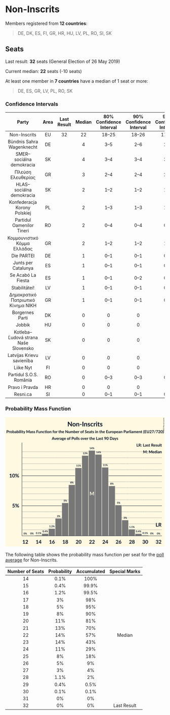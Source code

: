 # Non-Inscrits

Members registered from **12 countries**:

> DE, DK, ES, FI, GR, HR, HU, LV, PL, RO, SI, SK

## Seats

Last result: **32** seats (General Election of 26 May 2019)

Current median: **22** seats (-10 seats)

At least one member in **7 countries** have a median of 1 seat or more:

> DE, ES, GR, LV, PL, RO, SK

### Confidence Intervals

| Party | Area | Last Result | Median | 80% Confidence Interval | 90% Confidence Interval | 95% Confidence Interval | 99% Confidence Interval |
|:-----:|:----:|:-----------:|:------:|:-----------------------:|:-----------------------:|:-----------------------:|:-----------------------:|
| Non-Inscrits | EU | 32 | 22 | 18–25 | 18–26 | 17–27 | 16–28 |
| Bündnis Sahra Wagenknecht | DE | | 4 | 3–5 | 2–6 | 2–6 | 2–6 |
| SMER–sociálna demokracia | SK | | 4 | 3–4 | 3–4 | 3–4 | 3–4 |
| Πλεύση Ελευθερίας | GR | | 3 | 2–4 | 2–4 | 2–5 | 2–5 |
| HLAS–sociálna demokracia | SK | | 2 | 1–2 | 1–2 | 1–2 | 1–3 |
| Konfederacja Korony Polskiej | PL | | 2 | 1–3 | 1–3 | 1–3 | 1–3 |
| Partidul Oamenilor Tineri | RO | | 2 | 0–4 | 0–4 | 0–4 | 0–4 |
| Κομμουνιστικό Κόμμα Ελλάδας | GR | | 2 | 1–2 | 1–2 | 1–2 | 1–3 |
| Die PARTEI | DE | | 1 | 0–1 | 0–1 | 0–1 | 0–2 |
| Junts per Catalunya | ES | | 1 | 0–1 | 0–1 | 0–2 | 0–2 |
| Se Acabó La Fiesta | ES | | 1 | 0–1 | 0–2 | 0–2 | 0–2 |
| Stabilitātei! | LV | | 1 | 0–1 | 0–1 | 0–1 | 0–1 |
| Δημοκρατικό Πατριωτικό Κίνημα ΝΙΚΗ | GR | | 1 | 0–1 | 0–1 | 0–1 | 0–1 |
| Borgernes Parti | DK | | 0 | 0 | 0 | 0 | 0 |
| Jobbik | HU | | 0 | 0 | 0 | 0 | 0 |
| Kotleba–Ľudová strana Naše Slovensko | SK | | 0 | 0 | 0 | 0 | 0 |
| Latvijas Krievu savienība | LV | | 0 | 0 | 0 | 0 | 0 |
| Liike Nyt | FI | | 0 | 0 | 0 | 0 | 0 |
| Partidul S.O.S. România | RO | | 0 | 0–3 | 0–3 | 0–3 | 0–3 |
| Pravo i Pravda | HR | | 0 | 0 | 0 | 0 | 0 |
| Resni.ca | SI | | 0 | 0–1 | 0–1 | 0–1 | 0–1 |

### Probability Mass Function

![Graph with seats probability mass function not yet produced](average-2025-05-31-seats-pmf-non-inscrits.png "Seats Probability Mass Function")

The following table shows the probability mass function per seat for the [poll average](average-2025-05-31.html) for Non-Inscrits.

| Number of Seats | Probability | Accumulated | Special Marks |
|:---------------:|:-----------:|:-----------:|:-------------:|
| 14 | 0.1% | 100% |  |
| 15 | 0.4% | 99.9% |  |
| 16 | 1.2% | 99.5% |  |
| 17 | 3% | 98% |  |
| 18 | 5% | 95% |  |
| 19 | 8% | 90% |  |
| 20 | 11% | 81% |  |
| 21 | 13% | 70% |  |
| 22 | 14% | 57% | Median |
| 23 | 14% | 43% |  |
| 24 | 11% | 29% |  |
| 25 | 8% | 18% |  |
| 26 | 5% | 9% |  |
| 27 | 3% | 4% |  |
| 28 | 1.1% | 2% |  |
| 29 | 0.4% | 0.5% |  |
| 30 | 0.1% | 0.1% |  |
| 31 | 0% | 0% |  |
| 32 | 0% | 0% | Last Result |


